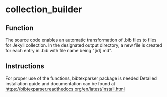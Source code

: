 # collection_builder

## Function
The source code enables an automatic transformation of .bib files to files for Jekyll collection. 
In the designated output directory, a new file is created for each entry in .bib with file name 
being "[id].md".

## Instructions
For proper use of the functions, bibtexparser package is needed
Detailed installation guide and documentation can be found at
https://bibtexparser.readthedocs.org/en/latest/install.html




